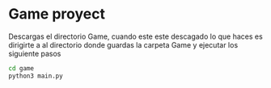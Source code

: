 # Game proyect

Descargas el directorio Game, cuando este este descagado lo que haces es dirigirte a al directorio donde guardas la carpeta Game y ejecutar los siguiente pasos

```sh
cd game
python3 main.py
```